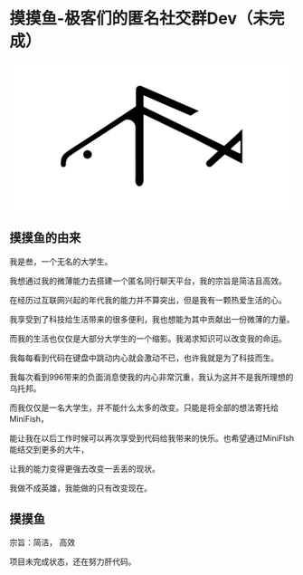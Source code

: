 # 摸摸鱼-极客们的匿名社交群Dev（未完成）

![logo](./img/image1.jpg)

## 摸摸鱼的由来

我是叁，一个无名的大学生。

我想通过我的微薄能力去搭建一个匿名同行聊天平台，我的宗旨是简洁且高效。

在经历过互联网兴起的年代我的能力并不算突出，但是我有一颗热爱生活的心。

我享受到了科技给生活带来的很多便利，我也想能为其中贡献出一份微薄的力量。

而我的生活也仅仅是大部分大学生的一个缩影。我渴求知识可以改变我的命运。

我每每看到代码在键盘中跳动内心就会激动不已，也许我就是为了科技而生。

我每次看到996带来的负面消息使我的内心非常沉重，我认为这并不是我所理想的乌托邦。

而我仅仅是一名大学生，并不能什么太多的改变。只能是将全部的想法寄托给MiniFish，

能让我在以后工作时候可以再次享受到代码给我带来的快乐。也希望通过MiniFIsh能结交到更多的大牛，

让我的能力变得更强去改变一丢丢的现状。

我做不成英雄，我能做的只有改变现在。

## 摸摸鱼

宗旨：简洁， 高效

项目未完成状态，还在努力肝代码。

